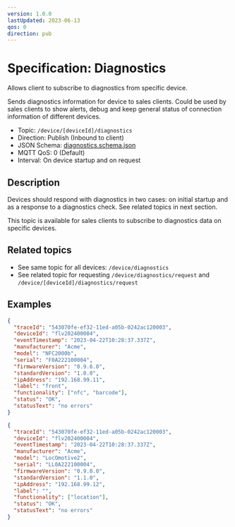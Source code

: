 ```yaml
---
version: 1.0.0
lastUpdated: 2023-06-13
qos: 0
direction: pub
---
```


# Specification: Diagnostics

Allows client to subscribe to diagnostics from specific device.

Sends diagnostics information for device to sales clients. Could be used by
sales clients to show alerts, debug and keep general status of connection
information of different devices.

- Topic: `/device/[deviceId]/diagnostics`
- Direction: Publish (Inbound to client)
- JSON Schema: [diagnostics.schema.json](./diagnostics.schema.json)
- MQTT QoS: 0 (Default)
- Interval: On device startup and on request

## Description

Devices should respond with diagnostics in two cases: on initial startup and as
a response to a diagnostics check. See related topics in next section.

This topic is available for sales clients to subscribe to diagnostics data on
specific devices.

## Related topics

- See same topic for all devices: `/device/diagnostics`
- See related topic for requesting `/device/diagnostics/request` and
  `/device/[deviceId]/diagnostics/request`

## Examples

```json
{
  "traceId": "543070fe-ef32-11ed-a05b-0242ac120003",
  "deviceId": "flv202400004",
  "eventTimestamp": "2023-04-22T10:28:37.337Z",
  "manufacturer": "Acme",
  "model": "NFC2000b",
  "serial": "F0A222100004",
  "firmwareVersion": "0.9.6.0",
  "standardVersion": "1.0.0",
  "ipAddress": "192.168.99.11",
  "label": "front",
  "functionality": ["nfc", "barcode"],
  "status": "OK",
  "statusText": "no errors"
}
```

```json
{
  "traceId": "543070fe-ef32-11ed-a05b-0242ac120003",
  "deviceId": "flv202400004",
  "eventTimestamp": "2023-04-22T10:28:37.337Z",
  "manufacturer": "Acme",
  "model": "LocOmotive2",
  "serial": "LL0A222100004",
  "firmwareVersion": "0.9.0.0",
  "standardVersion": "1.1.0",
  "ipAddress": "192.168.99.12",
  "label": "",
  "functionality": ["location"],
  "status": "OK",
  "statusText": "no errors"
}
```
